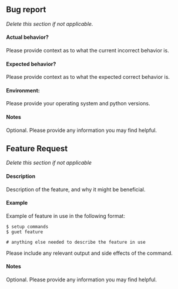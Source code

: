 ## Bug report
_Delete this section if not applicable._

#### Actual behavior?
Please provide context as to what the current incorrect behavior is.

#### Expected behavior?
Please provide context as to what the expected correct behavior is.

#### Environment:
Please provide your operating system and python versions.

#### Notes
Optional. Please provide any information you may find helpful.


## Feature Request
_Delete this section if not applicable_

#### Description
Description of the feature, and why it might be beneficial.

#### Example
Example of feature in use in the following format:
```
$ setup commands
$ guet feature

# anything else needed to describe the feature in use
```
Please include any relevant output and side effects of the command.

#### Notes
Optional. Please provide any information you may find helpful.
